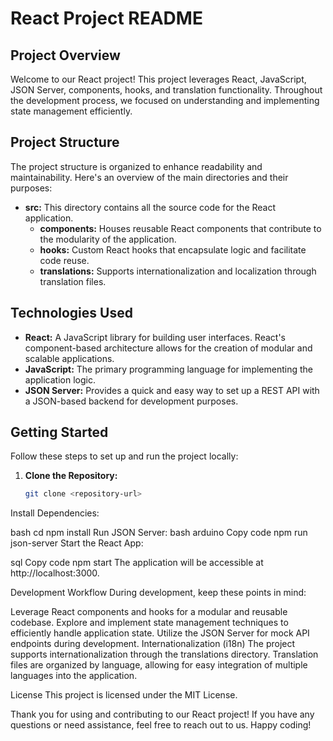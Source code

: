 # React Project README

## Project Overview

Welcome to our React project! This project leverages React, JavaScript, JSON Server, components, hooks, and translation functionality. Throughout the development process, we focused on understanding and implementing state management efficiently.

## Project Structure

The project structure is organized to enhance readability and maintainability. Here's an overview of the main directories and their purposes:

- **src:** This directory contains all the source code for the React application.
  - **components:** Houses reusable React components that contribute to the modularity of the application.
  - **hooks:** Custom React hooks that encapsulate logic and facilitate code reuse.
  - **translations:** Supports internationalization and localization through translation files.

## Technologies Used

- **React:** A JavaScript library for building user interfaces. React's component-based architecture allows for the creation of modular and scalable applications.
- **JavaScript:** The primary programming language for implementing the application logic.
- **JSON Server:** Provides a quick and easy way to set up a REST API with a JSON-based backend for development purposes.

## Getting Started

Follow these steps to set up and run the project locally:

1. **Clone the Repository:**
   ```bash
   git clone <repository-url>

   
Install Dependencies:

bash
      cd <project-directory>
npm install
Run JSON Server:
bash
arduino
Copy code
npm run json-server
Start the React App:

sql
Copy code
npm start
The application will be accessible at http://localhost:3000.

Development Workflow
During development, keep these points in mind:

Leverage React components and hooks for a modular and reusable codebase.
Explore and implement state management techniques to efficiently handle application state.
Utilize the JSON Server for mock API endpoints during development.
Internationalization (i18n)
The project supports internationalization through the translations directory. Translation files are organized by language, allowing for easy integration of multiple languages into the application.

License
This project is licensed under the MIT License.

Thank you for using and contributing to our React project! If you have any questions or need assistance, feel free to reach out to us. Happy coding!
